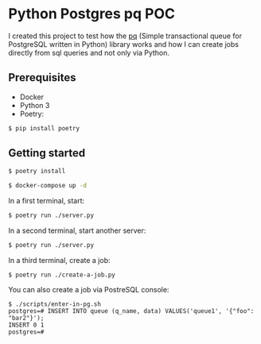 # Python Postgres pq POC

I created this project to test how the [pq](https://github.com/malthe/pq/) (Simple transactional queue for PostgreSQL
written in Python) library works and how I can create jobs directly from sql queries and not only via Python.

## Prerequisites

- Docker
- Python 3
- Poetry:

```sh
$ pip install poetry
```

## Getting started

```sh
$ poetry install
```

```sh
$ docker-compose up -d
```

In a first terminal, start:

```sh
$ poetry run ./server.py
```

In a second terminal, start another server:

```sh
$ poetry run ./server.py
```

In a third terminal, create a job:

```
$ poetry run ./create-a-job.py
```

You can also create a job via PostreSQL console:

```
$ ./scripts/enter-in-pg.sh
postgres=# INSERT INTO queue (q_name, data) VALUES('queue1', '{"foo": "bar2"}');
INSERT 0 1
postgres=#
```

